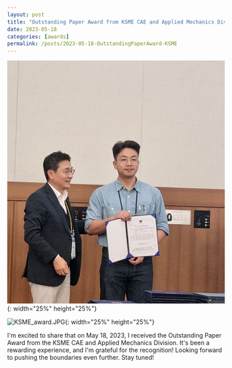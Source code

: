```yaml
---
layout: post
title: "Outstanding Paper Award from KSME CAE and Applied Mechanics Division"
date: 2023-05-18
categories: [awards]
permalink: /posts/2023-05-18-OutstandingPaperAward-KSME
---
```

![KSME.JPG](/images/20230518_KSME.JPG){: width="25%" height="25%"}

![KSME_award.JPG](/images/20230518_KSME_award.jpg){: width="25%" height="25%"}

I'm excited to share that on May 18, 2023, I received the Outstanding Paper Award from the KSME CAE and Applied Mechanics Division. It's been a rewarding experience, and I'm grateful for the recognition! Looking forward to pushing the boundaries even further. Stay tuned!
